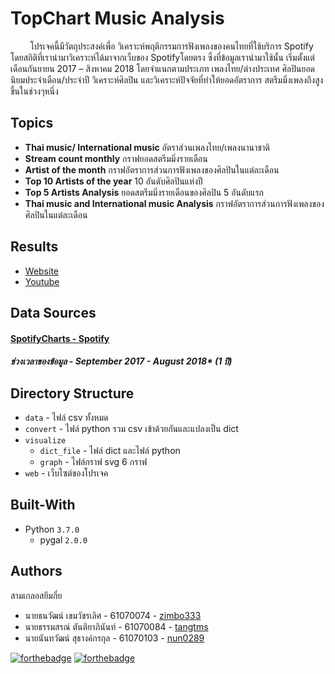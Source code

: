 # TopChart Music Analysis
&nbsp;&nbsp;&nbsp;&nbsp;&nbsp;&nbsp;&nbsp;&nbsp;โปรเจคนี้มีวัตถุประสงค์เพื่อ วิเคราะห์พฤติกรรมการฟังเพลงของคนไทยที่ใช้บริการ Spotify
โดยสถิติที่เรานำมาวิเคราะห์ได้มาจากเว็บของ Spotifyโดยตรง ซึ่งที่ข้อมูลเรานำมาใช้นั้น
เริ่มตั้งแต่เดือนกันยายน 2017 – สิงหาคม 2018 โดยจำแนกตามประเภท เพลงไทย/ต่างประเทศ
ศิลปินยอดนิยมประจำเดือน/ประจำปี วิเคราะห์ศิลปิน และวิเคราะห์ปัจจัยที่ทำให้ยอดอัตราการ
สตรีมมิ่งเพลงถึงสูงขึ้นในช่วงๆหนึ่ง

## Topics
* **Thai music/ International music**
อัตราส่วนเพลงไทย/เพลงนานาชาติ
* **Stream count monthly**
กราฟยอดสตรีมมิ่งรายเดือน
* **Artist of the month**
กราฟอัตราการส่วนการฟังเพลงของศิลปินในแต่ละเดือน
* **Top 10 Artists of the year**
10 อันดับศิลปินแห่งปี
* **Top 5 Artists Analysis**
ยอดสตรีมมิ่งรายเดือนของศิลปิน 5 อันดับแรก
* **Thai music and International music Analysis**
กราฟอัตราการส่วนการฟังเพลงของศิลปินในแต่ละเดือน

## Results
* [Website](http://www.it.kmitl.ac.th/~it61070103/WEB/index.html)
* [Youtube](https://youtu.be/8BghPck5udw)

## Data Sources
#### [SpotifyCharts - Spotify](https://spotifycharts.com/regional/th/weekly/latest)
##### **ช่วงเวลาของข้อมูล -** September 2017 - August 2018* (1 ปี)

## Directory Structure
* `data` - ไฟล์ csv ทั้งหมด
* `convert` - ไฟล์ python รวม csv เข้าด้วยกันและแปลงเป็น dict
* `visualize`
  * `dict_file` - ไฟล์ dict และไฟล์ python
  * `graph` - ไฟล์กราฟ svg 6 กราฟ
* `web` - เว็บไซต์ของโปรเจค

## Built-With
* Python `3.7.0`
    * pygal `2.0.0`

## Authors
สามเกลอสยึมกึ๋ย
* นายธนวัฒน์ เขมวัชรเลิศ - 61070074 - [zimbo333](https://github.com/zimbo333)
* นายธรรมสรณ์ ตันติยาภินันท์ - 61070084 - [tangtms](https://github.com/tangtms)
* นายนันทวัฒน์ สุธางค์กรกุล - 61070103 - [nun0289](https://github.com/nun0289)

[![forthebadge](https://forthebadge.com/images/badges/made-with-python.svg)](https://forthebadge.com)
[![forthebadge](https://forthebadge.com/images/badges/built-with-love.svg)](https://forthebadge.com)